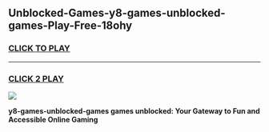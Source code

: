 
## Unblocked-Games-y8-games-unblocked-games-Play-Free-18ohy
<h3>
<a href="https://premium76.site?title=y8-games-unblocked-games&ref=19M">CLICK TO PLAY</a></h3>
<hr>

<h3>
<a href="https://premium76.site?title=y8-games-unblocked-games&ref=19M">CLICK 2 PLAY</a>
  
</h3>

<a href="https://premium76.site?title=y8-games-unblocked-games&ref=19M"><img src="https://clearcache.store/games.png"></a>


**y8-games-unblocked-games games unblocked: Your Gateway to Fun and Accessible Online Gaming**
